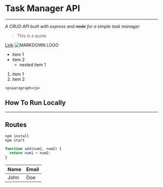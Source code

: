 # Task Manager API

---

_A CRUD API built with express and ~~node~~ for a simple task manager_

> This is a quote

[Link](https://www.google.com "Google")
![MARKDOWN LOGO](https://markdown-here.com/img/icon256.png)

- item 1
- item 2
  - nested item 1

1. item 1
1. item 2

`<p>paragraph</p>`

## How To Run Locally

---

## Routes

```
npm install
npm start
```

```javascript
function add(num1, num2) {
  return num1 + num2;
}
```

| Name | Email |
| ---- | ----- |
| John | Doe   |
